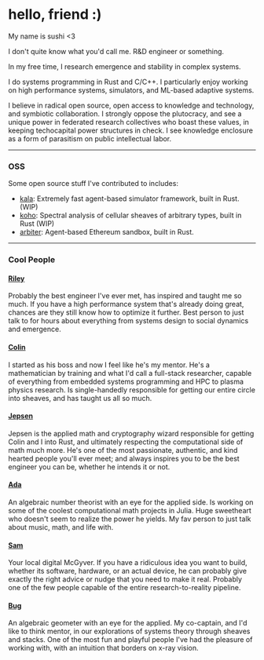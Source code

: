 # hello, friend :)
My name is sushi <3

I don't quite know what you'd call me. R&D engineer or something.

In my free time, I research emergence and stability in complex systems.

I do systems programming in Rust and C/C++. I particularly enjoy working on high performance systems, simulators, and ML-based adaptive systems.

I believe in radical open source, open access to knowledge and technology, and symbiotic collaboration. I strongly oppose the plutocracy, and see a unique power in federated research collectives who boast these values, in keeping techocapital power structures in check. I see knowledge enclosure as a form of parasitism on public intellectual labor.

---

### OSS

Some open source stuff I've contributed to includes:

- [kala](https://github.com/FiberedSkies/kala): Extremely fast agent-based simulator framework, built in Rust. (WIP)
- [koho](https://github.com/FiberedSkies/koho): Spectral analysis of cellular sheaves of arbitrary types, built in Rust (WIP)
- [arbiter](https://github.com/anthias-labs/arbiter): Agent-based Ethereum sandbox, built in Rust.

---

### Cool People

#### [Riley](https://jtriley.com/)

Probably the best engineer I've ever met, has inspired and taught me so much. If you have a high performance system that's already doing great, chances are they still know how to optimize it further. Best person to just talk to for hours about everything from systems design to social dynamics and emergence. 

#### [Colin](https://autoparallel.xyz/)

I started as his boss and now I feel like he's my mentor. He's a mathematician by training and what I'd call a full-stack researcher, capable of everything from embedded systems programming and HPC to plasma physics research. Is single-handedly responsible for getting our entire circle into sheaves, and has taught us all so much.

#### [Jepsen](https://github.com/0xJepsen/)

Jepsen is the applied math and cryptography wizard responsible for getting Colin and I into Rust, and ultimately respecting the computational side of math much more. He's one of the most passionate, authentic, and kind hearted people you'll ever meet; and always inspires you to be the best engineer you can be, whether he intends it or not.

#### [Ada](https://x.com/adalovescoffeee/)

An algebraic number theorist with an eye for the applied side. Is working on some of the coolest computational math projects in Julia. Huge sweetheart who doesn't seem to realize the power he yields. My fav person to just talk about music, math, and life with.

#### [Sam](https://samlaki.neocities.org/)

Your local digital McGyver. If you have a ridiculous idea you want to build, whether its software, hardware, or an actual device, he can probably give exactly the right advice or nudge that you need to make it real. Probably one of the few people capable of the entire research-to-reality pipeline.

#### [Bug](https://x.com/skitterspatial/)

An algebraic geometer with an eye for the applied. My co-captain, and I'd like to think mentor, in our explorations of systems theory through sheaves and stacks. One of the most fun and playful people I've had the pleasure of working with, with an intuition that borders on x-ray vision. 
